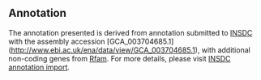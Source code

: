 
Annotation
----------

The annotation presented is derived from annotation submitted to
[INSDC](http://www.insdc.org) with the assembly accession [GCA\_003704685.1]
(http://www.ebi.ac.uk/ena/data/view/GCA_003704685.1),
with additional non-coding genes from
[Rfam](http://rfam.xfam.org/). For more details, please visit [INSDC
annotation import](http://ensemblgenomes.org/info/data/insdc_annotation).
